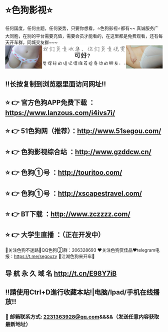 #                                                          ⭐️色狗影视⭐️ 
任何国度，任何主题，任何姿势，只要你想看，⭐️色狗影视⭐️都有~~
真诚服务广大同胞，在别的平台需要充值，需要会员才能看的，在这里都是免费观看，还有每天开车群，同城交友群~~~
![image](https://github.com/segouyingshi/test/blob/master/%E6%88%91%E4%BB%AC%E8%B4%9F%E8%B4%A3%E6%94%B6%E9%9B%86%E3%80%82%E4%BD%A0%E4%BB%AC%E8%B4%9F%E8%B4%A3%E8%A7%82%E8%B5%8F%20%E5%B0%B1%E5%A5%BD.jpg)
## ‼️长按复制到浏览器里面访问网址‼️
## ⭐️ 👉 官方色狗APP免费下载 ：https://www.lanzous.com/i4ivs7i/
## ⭐️ 👉 51色狗网（推荐）：http://www.51segou.com/
## ⭐️ 👉 色狗影视综合站 ：http://www.gzddcw.cn/
## ⭐️ 👉 色狗①号 ：http://touritoo.com/
## ⭐️ 👉 色狗①号 ：http://xscapestravel.com/
## ⭐️ 👉 BT下载 ：http://www.zczzzz.com/
## ⭐️ 👉 大学生直播 ：（正在开发中）
🚥关注色狗不迷路🚥QQ色狗②群：206328693
❤️关注色狗赏佳品❤️telegram电报：https://t.me/segouzy
🚕江湖色狗来开车🚕
## 导 航 永 久 域 名 	http://t.cn/E98Y7iB
## ‼️請使用Ctrl+D進行收藏本站!|电脑/Ipad/手机在线播放‼️
### 📧 邮箱联系方式: 2231363928@qq.com&&&&（发送任意内容获取最新地址）
